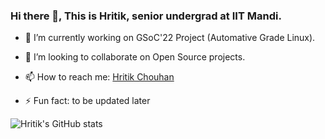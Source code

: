 ### Hi there 👋, This is Hritik, senior undergrad at IIT Mandi.

- 🔭 I’m currently working on GSoC'22 Project (Automative Grade Linux).
- 👯 I’m looking to collaborate on Open Source projects.

- 📫 How to reach me: [Hritik Chouhan](hritikc3961@gmail.com)
- ⚡ Fun fact: to be updated later

![Hritik's GitHub stats](https://github-readme-stats.vercel.app/api?username=hritik-chouhan&show_icons=true&theme=radical)

